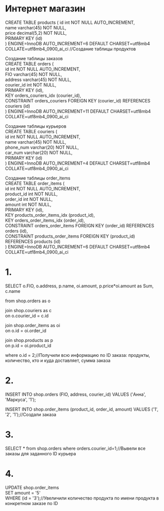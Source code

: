 # Интернет магазин
 
CREATE TABLE products ( 
id int NOT NULL AUTO_INCREMENT,  
name varchar(45) NOT NULL,  
price decimal(5,2) NOT NULL,  
PRIMARY KEY (id)  
) ENGINE=InnoDB AUTO_INCREMENT=6 DEFAULT CHARSET=utf8mb4 COLLATE=utf8mb4_0900_ai_ci  //Создание таблицы продуктов 
   
Создание таблицы заказов  
CREATE TABLE orders (  
id int NOT NULL AUTO_INCREMENT,  
FIO varchar(45) NOT NULL,  
address varchar(45) NOT NULL,  
courier_id int NOT NULL,  
PRIMARY KEY (id),  
KEY orders_couriers_idx (courier_id),  
CONSTRAINT orders_couriers FOREIGN KEY (courier_id) REFERENCES couriers (id)  
) ENGINE=InnoDB AUTO_INCREMENT=11 DEFAULT CHARSET=utf8mb4 COLLATE=utf8mb4_0900_ai_ci  
  
Создание таблицы курьеров  
CREATE TABLE couriers (  
id int NOT NULL AUTO_INCREMENT,  
name varchar(45) NOT NULL,  
phone_num varchar(20) NOT NULL,  
car_num varchar(20) NOT NULL,  
PRIMARY KEY (id)  
) ENGINE=InnoDB AUTO_INCREMENT=4 DEFAULT CHARSET=utf8mb4 COLLATE=utf8mb4_0900_ai_ci  
  
Создание таблицы order_items  
CREATE TABLE order_items (  
id int NOT NULL AUTO_INCREMENT,  
product_id int NOT NULL,  
order_id int NOT NULL,  
amount int NOT NULL,  
PRIMARY KEY (id),  
KEY products_order_items_idx (product_id),  
KEY orders_order_items_idx (order_id),  
CONSTRAINT orders_order_items FOREIGN KEY (order_id) REFERENCES orders (id),  
CONSTRAINT products_order_items FOREIGN KEY (product_id) REFERENCES products (id)  
) ENGINE=InnoDB AUTO_INCREMENT=6 DEFAULT CHARSET=utf8mb4 COLLATE=utf8mb4_0900_ai_ci  
  

# 1.  
SELECT o.FIO, o.address, p.name, oi.amount, p.price*oi.amount as Sum, c.name   

from shop.orders as o  

join shop.couriers as c  
on o.courier_id = c.id  

join shop.order_items as oi  
on o.id = oi.order_id  

join shop.products as p  
on p.id = oi.product_id  

where o.id = 2;//Получили всю информацию по ID заказа: продукты, количество, кто и куда доставляет, сумма заказа

# 2.
INSERT INTO shop.orders (FIO, address, courier_id) VALUES ('Анна', 'Маркуса', '1');

INSERT INTO shop.order_items (product_id, order_id, amount) VALUES ('1', '2', '1');//Создали заказа

# 3.
SELECT * from shop.orders where orders.courier_id=1;//Вывели все заказы для заданного ID курьера

# 4.
UPDATE shop.order_items  
SET amount = '5'  
WHERE (id = '3');//Увеличили количество продукта по имени продукта в конкретном заказе по ID


